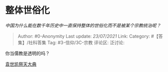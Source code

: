 # 整体世俗化
*中国为什么能在数千年历史中一直保持整体的世俗化而不是被某个宗教统治呢？*

> Author: #0-Anonymity
> Last update: *23/07/2021*
> Link:
> Category: #【答集】/社科答集
> Tag: #3-信仰/3C-宗教
> 评论区:
> 泛讨论:

你当儒教是透明的吗？

[袁世凯祭天大典](https://link.zhihu.com/?target=https%3A//b23.tv/av15024477)
